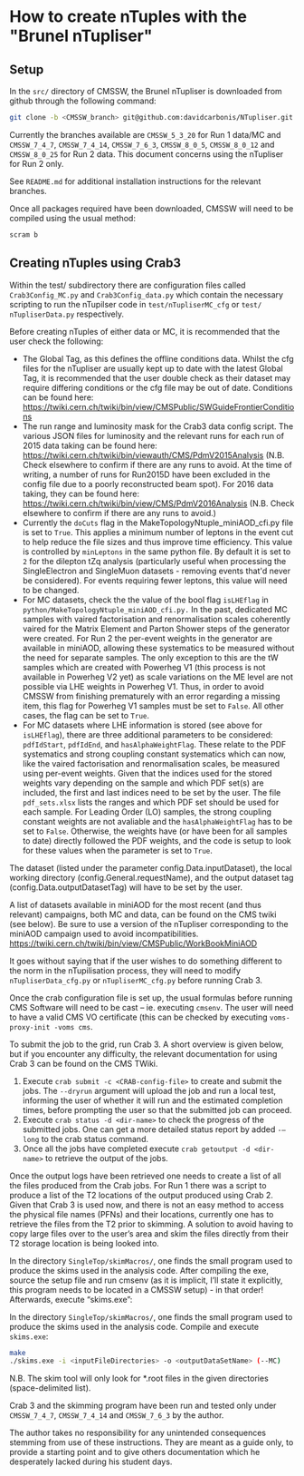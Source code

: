 # How to create nTuples with the "Brunel nTupliser"

## Setup
In the `src/` directory of CMSSW, the Brunel nTupliser is downloaded from github
through the following command:

```sh
git clone -b <CMSSW_branch> git@github.com:davidcarbonis/NTupliser.git
```

Currently the branches available are `CMSSW_5_3_20` for Run 1 data/MC and
`CMSSW_7_4_7`, `CMSSW_7_4_14`, `CMSSW_7_6_3`, `CMSSW_8_0_5`, `CMSSW_8_0_12` and `CMSSW_8_0_25` for Run 2 data. This document
concerns using the nTupliser for Run 2 only.
 
See `README.md` for additional installation instructions for the relevant branches.

Once all packages required have been downloaded, CMSSW will need to be compiled
using the usual method:

 ```sh
 scram b
 ```
 
## Creating nTuples using Crab3

Within the test/ subdirectory there are configuration files called
`Crab3Config_MC.py` and `Crab3Config_data.py` which contain the necessary
scripting to run the nTupilser code in `test/nTupliserMC_cfg` or `test/
nTupliserData.py` respectively.

Before creating nTuples of either data or MC, it is recommended that the user
check the following:
* The Global Tag, as this defines the offline conditions data. Whilst the cfg
  files for the nTupliser are usually kept up to date with the latest Global
  Tag, it is recommended that the user double check as their dataset may require
  differing conditions or the cfg file may be out of date. Conditions can be
  found here:
  https://twiki.cern.ch/twiki/bin/view/CMSPublic/SWGuideFrontierConditions
* The run range and luminosity mask for the Crab3 data config script. The
  various JSON files for luminosity and the relevant runs for each run of 2015
  data taking can be found here:
  https://twiki.cern.ch/twiki/bin/viewauth/CMS/PdmV2015Analysis (N.B. Check
  elsewhere to confirm if there are any runs to avoid. At the time of writing, a
  number of runs for Run2015D have been excluded in the config file due to a
  poorly reconstructed beam spot). 
  For 2016 data taking, they can be found here:
  https://twiki.cern.ch/twiki/bin/view/CMS/PdmV2016Analysis (N.B. Check
  elsewhere to confirm if there are any runs to avoid.)
* Currently the `doCuts` flag in the MakeTopologyNtuple_miniAOD_cfi.py file is
  set to `True`. This applies a minimum number of leptons in the event cut to
  help reduce the file sizes and thus improve time efficiency. This value is
  controlled by `minLeptons` in the same python file. By default it is set to 
  `2` for the dilepton tZq analysis (particularly useful when processing the
  SingleElectron and SingleMuon datasets - removing events that'd never be
  considered). For events requiring fewer leptons, this value will need to be
  changed.
* For MC datasets, check the the value of the bool flag `isLHEflag` in
  `python/MakeTopologyNtuple_miniAOD_cfi.py.` In the past, dedicated MC samples
  with vaired factorisation and renormalisation scales coherently vaired for the
  Matrix Element and Parton Shower steps of the generator were created. For Run
  2 the per-event weights in the generator are available in miniAOD, allowing
  these systematics to be measured without the need for separate samples. The
  only exception to this are the tW samples which are created with Powerheg V1
  (this process is not available in Powerheg V2 yet) as scale variations on the
  ME level are not possible via LHE weights in Powerheg V1. Thus, in order to
  avoid CMSSW from finishing prematurely with an error regarding a missing item,
  this flag for Powerheg V1 samples must be set to `False`. All other cases, the
  flag can be set to `True`.
* For MC datasets where LHE information is stored (see above for `isLHEflag`),
  there are three additional parameters to be considered: `pdfIdStart`, 
  `pdfIdEnd`, and `hasAlphaWeightFlag`. These relate to the PDF systematics and
  strong coupling constant systematics which can now, like the vaired 
  factorisation and renormalisation scales, be measured using per-event weights.
  Given that the indices used for the stored weights vary depending on the sample
  and which PDF set(s) are included, the first and last indices need to be set by
  the user. The file `pdf_sets.xlsx` lists the ranges and which PDF set should be
  used for each sample. For Leading Order (LO) samples, the strong coupling constant
  weights are not avaliable and the `hasAlphaWeightFlag` has to be set to `False`.
  Otherwise, the weights have (or have been for all samples to date) directly
  followed the PDF weights, and the code is setup to look for these values when
  the parameter is set to `True`.
  
The dataset (listed under the parameter config.Data.inputDataset), the local
working directory (config.General.requestName), and the output dataset tag
(config.Data.outputDatasetTag) will have to be set by the user.

A list of datasets available in miniAOD for the most recent (and thus relevant)
campaigns, both MC and data, can be found on the CMS twiki (see below). Be sure
to use a version of the nTupliser corresponding to the miniAOD campaign used to
avoid incompatibilities.
https://twiki.cern.ch/twiki/bin/view/CMSPublic/WorkBookMiniAOD
 
It goes without saying that if the user wishes to do something different to the
norm in the nTupilisation process, they will need to modify
`nTupliserData_cfg.py` or `nTupliserMC_cfg.py` before running Crab 3.

Once the crab configuration file is set up, the usual formulas before running
CMS Software will need to be cast – ie. executing `cmsenv`. The user will need
to have a valid CMS VO certificate (this can be checked by executing
`voms-proxy-init -voms cms`.

To submit the job to the grid, run Crab 3. A short overview is given below, but
if you encounter any difficulty, the relevant documentation for using Crab 3 can
be found on the CMS TWiki.
1. Execute `crab submit -c <CRAB-config-file>` to create and submit the jobs.
   The `--dryrun` argument will upload the job and run a local test, informing
   the user of whether it will run and the estimated completion times, before
   prompting the user so that the submitted job can proceed.
2. Execute `crab status -d <dir-name>` to check the progress of the
   submitted jobs. One can get a more detailed status report by added `-—long` to
   the crab status command.
3. Once all the jobs have completed execute `crab getoutput -d <dir-name>` to
   retrieve the output of the jobs.

Once the output logs have been retrieved one needs to create a list of all the
files produced from the Crab jobs. For Run 1 there was a script to produce a
list of the T2 locations of the output produced using Crab 2. Given that Crab 3
is used now, and there is not an easy method to access the physical file names
(PFNs) and their locations, currently one has to retrieve the files from the T2
prior to skimming. A solution to avoid having to copy large files over to the
user’s area and skim the files directly from their T2 storage location is being
looked into.

In the directory `SingleTop/skimMacros/`, one finds the small program used to
produce the skims used in the analysis code. After compiling the exe, source the
setup file and run cmsenv (as it is implicit, I’ll state it explicitly, this
program needs to be located in a CMSSW setup) - in that order! Afterwards,
execute “skims.exe”:

In the directory `SingleTop/skimMacros/`, one finds the small program used to
produce the skims used in the analysis code. Compile and execute `skims.exe`:

```sh
make
./skims.exe -i <inputFileDirectories> -o <outputDataSetName> (--MC) 
```

N.B. 
The skim tool will only look for *.root files in the given directories
(space-delimited list).

Crab 3 and the skimming program have been run and tested only under
`CMSSW_7_4_7`, `CMSSW_7_4_14` and `CMSSW_7_6_3` by the author.

The author takes no responsibility for any unintended consequences stemming from
use of these instructions. They are meant as a guide only, to provide a starting
point and to give others documentation which he desperately lacked during his
student days.
